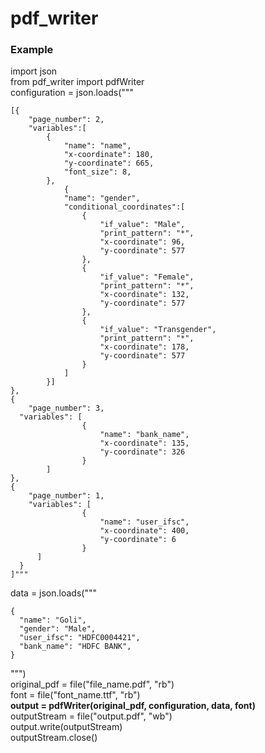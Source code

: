 # pdf_writer

### Example

import json<br>
from pdf_writer import pdfWriter<br>
configuration = json.loads("""
   	
    [{
    	"page_number": 2,
    	"variables":[
       		{
        		"name": "name",
       			"x-coordinate": 180,
        		"y-coordinate": 665,
        		"font_size": 8,
      		},
     			{
       			"name": "gender",
       			"conditional_coordinates":[    
          			{
            			"if_value": "Male",
            			"print_pattern": "*",
           			 	"x-coordinate": 96,
            			"y-coordinate": 577
          			},
          			{
                        "if_value": "Female",
                        "print_pattern": "*",
                        "x-coordinate": 132,
                        "y-coordinate": 577
                    },
                    {
                    	"if_value": "Transgender",
                        "print_pattern": "*",
                        "x-coordinate": 178,
                        "y-coordinate": 577
                    }
        		]
      		}]
    },
    {
     	"page_number": 3,
      "variables": [
					{
						"name": "bank_name",
						"x-coordinate": 135,
						"y-coordinate": 326
					}
    		]
    },
    {
    	"page_number": 1,
    	"variables": [
					{
						"name": "user_ifsc",
						"x-coordinate": 400,
						"y-coordinate": 6
					}
    	  ] 
      }  
    ]"""

data = json.loads("""

    {	
      "name": "Goli",
      "gender": "Male",
      "user_ifsc": "HDFC0004421",
      "bank_name": "HDFC BANK",
	}
""")<br>
original_pdf = file("file_name.pdf", "rb")<br>
font = file("font_name.ttf", "rb")<br>
<b>output = pdfWriter(original_pdf, configuration, data, font)</b><br>
outputStream = file("output.pdf", "wb")<br>
output.write(outputStream)<br>
outputStream.close()
